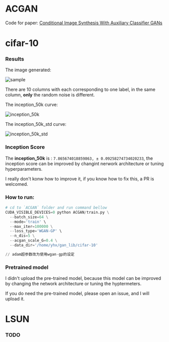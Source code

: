 # ACGAN

Code for paper: [Conditional Image Synthesis With Auxiliary Classifier GANs](https://openreview.net/forum?id=BkDDM04Ke)


# cifar-10

### Results

The image generated:

![sample](https://github.com/watsonyanghx/GAN_Lib_Tensorflow/blob/master/ACGAN/img/samples.png)

There are 10 columns with each corresponding to one label, in the same column, **only** the random noise is different.


The inception_50k curve:

![inception_50k](https://github.com/watsonyanghx/GAN_Lib_Tensorflow/blob/master/ACGAN/img/inception_50k.jpg)


The inception_50k_std curve:

![inception_50k_std](https://github.com/watsonyanghx/GAN_Lib_Tensorflow/blob/master/ACGAN/img/inception_50k_std.jpg)


### Inception Score

The **inception_50k** is : `7.865674018859863, ± 0.09258274734020233`, the inception score can be improved by changint nerwork architecture or tuning hyperparameters.

I really don't konw how to improve it, if you know how to fix this, a PR is welcomed.


### How to run:

``` python
# cd to `ACGAN` folder and run command bellow
CUDA_VISIBLE_DEVICES=0 python ACGAN/train.py \
  --batch_size=64 \
  --mode='train' \
  --max_iter=100000 \
  --loss_type='WGAN-GP' \
  --n_dis=5 \
  --acgan_scale_G=0.4 \
  --data_dir='/home/yhx/gan_lib/cifar-10'

// adam超参数改为使用wgan-gp的设定
```


### Pretrained model

I didn't upload the pre-trained model, because this model can be improved by changing the network architecture or tuning the hyptermeters. 

If you do need the pre-trained model, please open an issue, and I will upload it.


# LSUN

### TODO
